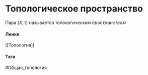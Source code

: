 # Топологическое пространство
Пара $(X,\tau)$ называется *топологическим пространством*

#### Линки
[[Топология]]
#### Тэги 
 #Общая_топология
